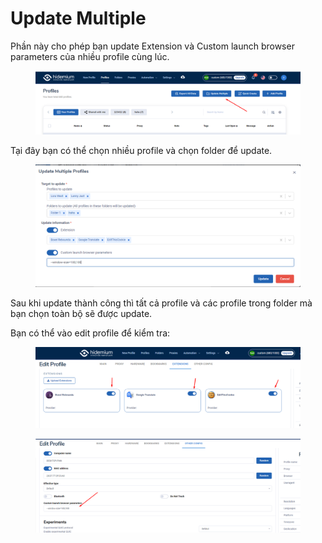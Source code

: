 # Update Multiple

Phần này cho phép bạn update Extension và Custom launch browser parameters của nhiều profile cùng lúc.

<figure><img src="../../.gitbook/assets/image (67).png" alt=""><figcaption></figcaption></figure>

Tại đây bạn có thể chọn nhiều profile và chọn folder để update.&#x20;

<figure><img src="../../.gitbook/assets/image (2) (1) (1) (1).png" alt=""><figcaption></figcaption></figure>

Sau khi update thành công thì tất cả profile và các profile trong folder mà bạn chọn toàn bộ sẽ được update.&#x20;

Bạn có thể vào edit profile để kiểm tra:

<figure><img src="../../.gitbook/assets/image (1) (1) (1) (1) (1) (1) (1) (1).png" alt=""><figcaption></figcaption></figure>

<figure><img src="../../.gitbook/assets/image (1) (1) (1) (1) (1) (1) (1) (1) (1).png" alt=""><figcaption></figcaption></figure>
